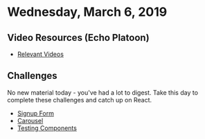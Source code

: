 Wednesday, March 6, 2019
=====================
## Video Resources (Echo Platoon)
* [Relevant Videos](https://www.youtube.com/watch?v=1i8d7BedU74&list=PLu0CiQ7bzwESe1sVzheSxtSc40OvYOK3Z)

Challenges
----------
No new material today - you've had a lot to digest. Take this day to complete these challenges and catch up on React.
* [Signup Form](https://github.com/hotelplatoon/signup-form)
* [Carousel](https://github.com/hotelplatoon/carousel)
* [Testing Components](https://github.com/hotelplatoon/testing-components)
